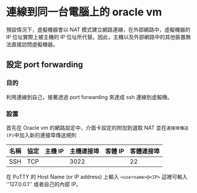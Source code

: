 # 連線到同一台電腦上的 oracle vm

預設情況下，虛擬機器會以 NAT 模式建立網路連線，在外部網路中，虛擬機器的 IP 位址實際上被主機的 IP 位址所代替。因此，主機以及外部網路中的其他裝置無法直接訪問虛擬機器。

## 設定 port forwarding

### 目的

利用連線到自己，接著透過 port forwarding 來達成 ssh 連線到虛擬機。

### 設置

首先在 Oracle vm 的網路設定中，介面卡設定的附加到選取 NAT
並在``連接埠傳送(P)``中加入新的連接埠傳送規則



| 名稱 | 協定 | 主機 IP | 主機連接埠 | 客體 IP | 客體連接埠 |
| ---- | ---- | ------ | ----------| ------ | ---------- |
| SSH  | TCP  |        |     3022   |        |    22      |




在 PuTTY 的 Host Name (or IP address) 上輸入 ``<username>@<IP>``
這裡可輸入 ''127.0.0.1'' 或者自己的內部 IP。

